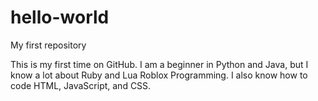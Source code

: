 # hello-world
My first repository

This is my first time on GitHub. I am a beginner in Python and Java, but I know a lot about Ruby and Lua Roblox Programming. I also know how to code HTML, JavaScript, and CSS.
